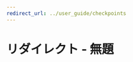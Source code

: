 ```yaml
---
redirect_url: ../user_guide/checkpoints
---
```


# リダイレクト - 無題




<!--HONumber=May16_HO1-->


